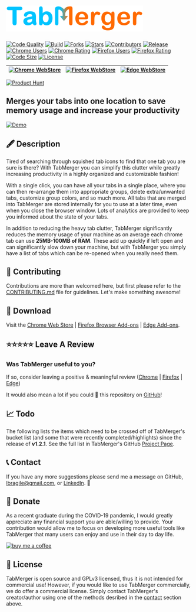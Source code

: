 # ![tabmerger logo](./public/images/logo-full-rescale.PNG)

[![Code Quality][codefactor]](https://www.codefactor.io/repository/github/lbragile/tabmerger) [![Build][build status]](https://github.com/lbragile/TabMerger/actions) [![Forks][gh forks]](https://github.com/lbragile/TabMerger) [![Stars][gh stars]](https://github.com/lbragile/TabMerger) [![Contributors][gh contributors]](https://github.com/lbragile/TabMerger) [![Release][release]](https://github.com/lbragile/TabMerger/releases/tag/v2.0.0) [![Chrome Users][chromeusers]](https://chrome.google.com/webstore/detail/tabmerger/inmiajapbpafmhjleiebcamfhkfnlgoc) [![Chrome Rating][chromerating]](https://chrome.google.com/webstore/detail/tabmerger/inmiajapbpafmhjleiebcamfhkfnlgoc) [![Firefox Users][firefoxusers]](https://addons.mozilla.org/en-US/firefox/addon/tabmerger/) [![Firefox Rating][firefoxrating]](https://addons.mozilla.org/en-US/firefox/addon/tabmerger/) [![Code Size][code size]](https://github.com/lbragile/TabMerger/) [![License][license]](https://github.com/lbragile/TabMerger/blob/master/LICENSE.md)

| [![Chrome WebStore](https://i.imgur.com/NKFtwOA.png)](http://chrome.google.com/webstore/detail/tabmerger/inmiajapbpafmhjleiebcamfhkfnlgoc/) | [![Firefox WebStore](https://i.imgur.com/YTz727e.png)](https://addons.mozilla.org/en-CA/firefox/addon/tabmerger/) | [![Edge WebStore](https://i.imgur.com/YQR2RYd.png)](https://microsoftedge.microsoft.com/addons/detail/tabmerger/eogjdfjemlgmbblgkjlcgdehbeoodbfn) |
| ------------------------------------------------------------------------------------------------------------------------------------------- | ----------------------------------------------------------------------------------------------------------------- | ------------------------------------------------------------------------------------------------------------------------------------------------- |

[![Product Hunt](https://api.producthunt.com/widgets/embed-image/v1/featured.svg?post_id=283682&theme=light)](https://www.producthunt.com/posts/tabmerger?utm_source=badge-featured&utm_medium=badge&utm_souce=badge-tabmerger)

## Merges your tabs into one location to save memory usage and increase your productivity

[![Demo](https://i.imgur.com/tjhu6OQ.png)](https://www.youtube.com/watch?v=buu6iot1wcg&feature=youtu.be&hd=1)

## 🖋 Description

Tired of searching through squished tab icons to find that one tab you are sure is there? With TabMerger you can simplify this clutter while greatly increasing productivity in a highly organized and customizable fashion!

With a single click, you can have all your tabs in a single place, where you can then re-arrange them into appropriate groups, delete extra/unwanted tabs, customize group colors, and so much more. All tabs that are merged into TabMerger are stored internally for you to use at a later time, even when you close the browser window. Lots of analytics are provided to keep you informed about the state of your tabs.

In addition to reducing the heavy tab clutter, TabMerger significantly reduces the memory usage of your machine as on average each chrome tab can use **25MB-100MB of RAM**. These add up quickly if left open and can significantly slow down your machine, but with TabMerger you simply have a list of tabs which can be re-opened when you really need them.

## 🤗 Contributing

Contributions are more than welcomed here, but first please refer to the [CONTRIBUTING.md](https://github.com/lbragile/TabMerger/blob/master/.github/CONTRIBUTING.md) file for guidelines. Let's make something awesome!

## 🔽 Download

Visit the [Chrome Web Store](https://chrome.google.com/webstore/detail/tabmerger/inmiajapbpafmhjleiebcamfhkfnlgoc/) | [Firefox Browser Add-ons](https://addons.mozilla.org/en-CA/firefox/addon/tabmerger/) | [Edge Add-ons](https://microsoftedge.microsoft.com/addons/detail/tabmerger/eogjdfjemlgmbblgkjlcgdehbeoodbfn).

## ⭐⭐⭐⭐⭐ Leave A Review

### Was TabMerger useful to you?

If so, consider leaving a positive & meaningful review ([Chrome](https://chrome.google.com/webstore/detail/tabmerger/inmiajapbpafmhjleiebcamfhkfnlgoc/reviews) | [Firefox](https://addons.mozilla.org/en-CA/firefox/addon/tabmerger/) | [Edge](https://microsoftedge.microsoft.com/addons/detail/tabmerger/eogjdfjemlgmbblgkjlcgdehbeoodbfn))

It would also mean a lot if you could 🌟 this repository on [GitHub](https://www.github.com/lbragile/TabMerger)!

## 📈 Todo

The following lists the items which need to be crossed off of TabMerger's bucket list (and some that were recently completed/highlights) since the release of **v1.2.1**. See the full list in TabMerger's GitHub [Project Page](https://github.com/lbragile/TabMerger/projects/1).

## 📞 Contact

If you have any more suggestions please send me a message on GitHub, lbragile@gmail.com, or [LinkedIn](https://www.linkedin.com/in/liorbragilevsky/). 📩

## 💸 Donate

As a recent graduate during the COVID-19 pandemic, I would greatly appreciate any financial support you are able/willing to provide. Your contribution would allow me to focus on developing more useful tools like TabMerger that many users can enjoy and use in their day to day life.

[![buy me a coffee][buycoffee]](https://www.buymeacoffee.com/lbragile)

## 🚓 License

TabMerger is open source and GPLv3 licensed, thus it is not intended for commercial use! However, if you would like to use TabMerger commercially, we do offer a commercial license. Simply contact TabMerger's creator/author using one of the methods desribed in the [contact](#contact-) section above.

<!-- Donation Information -->

[buycoffee]: https://img.buymeacoffee.com/button-api/?text=Buy%20me%20a%20coffee&emoji=&slug=lbragile&button_colour=FFDD00&font_colour=000000&font_family=Cookie&outline_colour=000000&coffee_colour=ffffff

<!-- Badges -->

[codefactor]: https://img.shields.io/codefactor/grade/github/lbragile/TabMerger?label=Code%20Quality&logo=Codefactor&style=flat-square
[build status]: https://img.shields.io/github/workflow/status/lbragile/TabMerger/TabMerger%20Unit%20Testing?label=Build&style=flat-square&logo=github
[gh forks]: https://img.shields.io/github/forks/lbragile/TabMerger?label=Forks&logo=github&style=flat-square
[gh stars]: https://img.shields.io/github/stars/lbragile/TabMerger?label=Stars&style=flat-square&logo=github
[gh contributors]: https://img.shields.io/github/contributors/lbragile/TabMerger?label=Contributors&logo=github&style=flat-square
[release]: https://img.shields.io/github/v/release/lbragile/TabMerger?label=Release&logo=Github&style=flat-square
[contributions]: https://img.shields.io/badge/Contributions-welcome-brightgreen.svg?style=flat-square&logo=github
[docs]: https://img.shields.io/badge/Docs-available-brightgreen?style=flat-square&logo=github
[maintenance]: https://img.shields.io/badge/Maintenance-active-brightgreen.svg?style=flat-square&logo=github
[code size]: https://img.shields.io/github/languages/code-size/lbragile/TabMerger?label=Code%20Size&style=flat-square&logo=github
[license]: https://img.shields.io/github/license/lbragile/tabmerger?label=License&style=flat-square&logo=github
[firefoxusers]: https://img.shields.io/amo/users/%7B19feb84f-3a0b-4ca3-bbae-211b52eb158b%7D?label=Users&style=flat-square&logo=firefox
[firefoxrating]: https://img.shields.io/amo/rating/%257B19feb84f-3a0b-4ca3-bbae-211b52eb158b%257D?label=Rating&style=flat-square&logo=firefox
[firefoxdownloads]: https://img.shields.io/amo/dw/%257B19feb84f-3a0b-4ca3-bbae-211b52eb158b%257D?label=Downloads&style=flat-square&logo=firefox
[chromeusers]: https://img.shields.io/chrome-web-store/users/inmiajapbpafmhjleiebcamfhkfnlgoc?label=Users&style=flat-square&logo=google&logoColor=white
[chromerating]: https://img.shields.io/chrome-web-store/rating/inmiajapbpafmhjleiebcamfhkfnlgoc?label=Rating&style=flat-square&logo=google&logoColor=white
